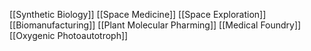 [[Synthetic Biology]]
[[Space Medicine]]
[[Space Exploration]]
[[Biomanufacturing]]
[[Plant Molecular Pharming]]
[[Medical Foundry]]
[[Oxygenic Photoautotroph]]
